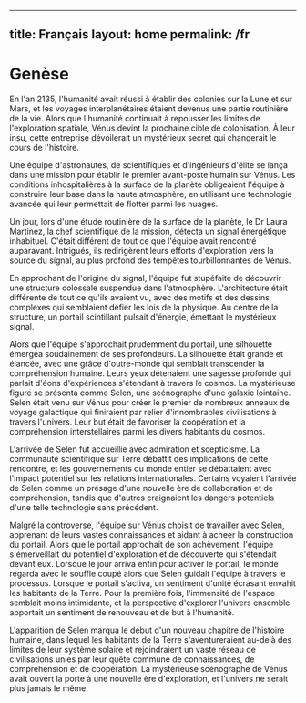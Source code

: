 
---
title: Français
layout: home
permalink: /fr
---

# Genèse

En l'an 2135, l'humanité avait réussi à établir des colonies sur la Lune et sur Mars, et les voyages interplanétaires étaient devenus une partie routinière de la vie. Alors que l'humanité continuait à repousser les limites de l'exploration spatiale, Vénus devint la prochaine cible de colonisation. À leur insu, cette entreprise dévoilerait un mystérieux secret qui changerait le cours de l'histoire.

Une équipe d'astronautes, de scientifiques et d'ingénieurs d'élite se lança dans une mission pour établir le premier avant-poste humain sur Vénus. Les conditions inhospitalières à la surface de la planète obligeaient l'équipe à construire leur base dans la haute atmosphère, en utilisant une technologie avancée qui leur permettait de flotter parmi les nuages.

Un jour, lors d'une étude routinière de la surface de la planète, le Dr Laura Martinez, la chef scientifique de la mission, détecta un signal énergétique inhabituel. C'était différent de tout ce que l'équipe avait rencontré auparavant. Intrigués, ils redirigèrent leurs efforts d'exploration vers la source du signal, au plus profond des tempêtes tourbillonnantes de Vénus.

En approchant de l'origine du signal, l'équipe fut stupéfaite de découvrir une structure colossale suspendue dans l'atmosphère. L'architecture était différente de tout ce qu'ils avaient vu, avec des motifs et des dessins complexes qui semblaient défier les lois de la physique. Au centre de la structure, un portail scintillant pulsait d'énergie, émettant le mystérieux signal.

Alors que l'équipe s'approchait prudemment du portail, une silhouette émergea soudainement de ses profondeurs. La silhouette était grande et élancée, avec une grâce d'outre-monde qui semblait transcender la compréhension humaine. Leurs yeux détenaient une sagesse profonde qui parlait d'éons d'expériences s'étendant à travers le cosmos.
La mystérieuse figure se présenta comme Selen, une scénographe d'une galaxie lointaine. Selen était venu sur Vénus pour créer le premier de nombreux anneaux de voyage galactique qui finiraient par relier d'innombrables civilisations à travers l'univers. Leur but était de favoriser la coopération et la compréhension interstellaires parmi les divers habitants du cosmos.

L'arrivée de Selen fut accueillie avec admiration et scepticisme. La communauté scientifique sur Terre débattit des implications de cette rencontre, et les gouvernements du monde entier se débattaient avec l'impact potentiel sur les relations internationales. Certains voyaient l'arrivée de Selen comme un présage d'une nouvelle ère de collaboration et de compréhension, tandis que d'autres craignaient les dangers potentiels d'une telle technologie sans précédent.

Malgré la controverse, l'équipe sur Vénus choisit de travailler avec Selen, apprenant de leurs vastes connaissances et aidant à acheer la construction du portail. Alors que le portail approchait de son achèvement, l'équipe s'émerveillait du potentiel d'exploration et de découverte qui s'étendait devant eux.
Lorsque le jour arriva enfin pour activer le portail, le monde regarda avec le souffle coupé alors que Selen guidait l'équipe à travers le processus. Lorsque le portail s'activa, un sentiment d'unité écrasant envahit les habitants de la Terre. Pour la première fois, l'immensité de l'espace semblait moins intimidante, et la perspective d'explorer l'univers ensemble apportait un sentiment de renouveau et de but à l'humanité.

L'apparition de Selen marqua le début d'un nouveau chapitre de l'histoire humaine, dans lequel les habitants de la Terre s'aventureraient au-delà des limites de leur système solaire et rejoindraient un vaste réseau de civilisations unies par leur quête commune de connaissances, de compréhension et de coopération. La mystérieuse scénographe de Vénus avait ouvert la porte à une nouvelle ère d'exploration, et l'univers ne serait plus jamais le même.
